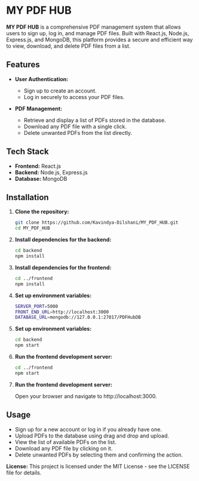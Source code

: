 # MY PDF HUB

**MY PDF HUB** is a comprehensive PDF management system that allows users to sign up, log in, and manage PDF files. Built with React.js, Node.js, Express.js, and MongoDB, this platform provides a secure and efficient way to view, download, and delete PDF files from a list.

## Features

- **User Authentication:**
  - Sign up to create an account.
  - Log in securely to access your PDF files.
  
- **PDF Management:**
  - Retrieve and display a list of PDFs stored in the database.
  - Download any PDF file with a single click.
  - Delete unwanted PDFs from the list directly.

## Tech Stack

- **Frontend:** React.js
- **Backend:** Node.js, Express.js
- **Database:** MongoDB

## Installation

1. **Clone the repository:**

   ```bash
   git clone https://github.com/Kavindya-Dilshani/MY_PDF_HUB.git
   cd MY_PDF_HUB
   
2. **Install dependencies for the backend:**
   
   ```bash
   cd backend
   npm install

3. **Install dependencies for the frontend:**
   
   ```bash
   cd ../frontend
   npm install

4. **Set up environment variables:**
   
   ```bash
   SERVER_PORT=5000
   FRONT_END_URL=http://localhost:3000
   DATABASE_URL=mongodb://127.0.0.1:27017/PDFHubDB

5. **Set up environment variables:**
   
   ```bash
   cd backend
   npm start

6. **Run the frontend development server:**
   
   ```bash
   cd ../frontend
   npm start

7. **Run the frontend development server:**
   
   Open your browser and navigate to http://localhost:3000.

## Usage

  - Sign up for a new account or log in if you already have one.
  - Upload PDFs to the database using drag and drop and upload.
  - View the list of available PDFs on the list.
  - Download any PDF file by clicking on it.
  - Delete unwanted PDFs by selecting them and confirming the action.

**License:**
This project is licensed under the MIT License - see the LICENSE file for details.

